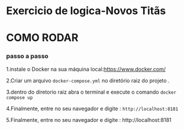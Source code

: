 # Exercicio de logica-Novos Titãs

# COMO RODAR

### passo a passo 
1.instale o Docker na sua máquina local:https://www.docker.com/

2.Criar um arquivo `docker-compose.yml` no diretório raiz do projeto .

3.dentro do diretorio raiz abra o terminal e execute o comando `docker compose up`

4.Finalmente, entre no seu navegador e digite : 
`http://localhost:8181`


5.Finalmente, entre no seu navegador e digite : http://localhost:8181

